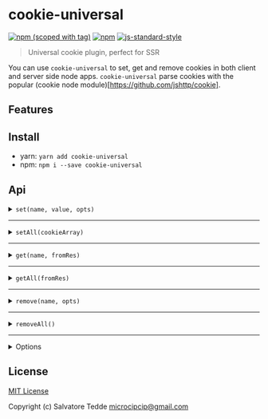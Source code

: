 # cookie-universal
[![npm (scoped with tag)](https://img.shields.io/npm/v/cookie-universal/latest.svg?style=flat-square)](https://npmjs.com/package/cookie-universal)
[![npm](https://img.shields.io/npm/dt/cookie-universal.svg?style=flat-square)](https://npmjs.com/package/cookie-universal)
[![js-standard-style](https://img.shields.io/badge/code_style-standard-brightgreen.svg?style=flat-square)](http://standardjs.com)

> Universal cookie plugin, perfect for SSR

You can use `cookie-universal` to set, get and remove cookies in both client and server side node apps.
`cookie-universal` parse cookies with the popular (cookie node module)[https://github.com/jshttp/cookie].

## Features

## Install
- yarn: `yarn add cookie-universal`
- npm: `npm i --save cookie-universal`

## Api

<details><summary><code>set(name, value, opts)</code></summary><p>

The options are the same of the [cookie node module](https://github.com/jshttp/cookie) 

- `name` (string): Cookie name to set
- `value` (string|object): Cookie value
- `opts` (object): Same as the [cookie node module](https://github.com/jshttp/cookie) 

```js
// server
app.get('/', (req, res) => {
  const cookies = require('cookie-universal')(req, res)
  cookies.set('cookie-name', 'cookie-value', { 
    path: '/',
    maxAge: 60 * 60 * 24 * 7
  })
})

// client
const cookies = Cookie()
cookies.set('cookie-name', 'cookie-value', { 
  path: '/',
  maxAge: 60 * 60 * 24 * 7
})
```
</p></details>

---

<details><summary><code>setAll(cookieArray)</code></summary><p>

The options are the same of the [cookie node module](https://github.com/jshttp/cookie) 

- cookieArray (array)
  - `name` (string): Cookie name to set
  - `value` (string|object): Cookie value
  - `opts` (object): Same as the [cookie node module](https://github.com/jshttp/cookie) 

```js
const options = {
  path: '/',
  maxAge: 60 * 60 * 24 * 7
}
const cookieList = [
  { name: 'cookie-name1', value: 'value1', opts: options },
  { name: 'cookie-name2', value: 'value2', opts: options },
  { name: 'cookie-name3', value: 'value3', opts: options },
  { name: 'cookie-name4', value: 'value4', opts: options }
]

// server
app.get('/', (req, res) => {
  const cookies = require('cookie-universal')(req, res)
  cookies.setAll(cookieList)
})

// client
const cookies = Cookie()
cookies.setAll(cookieList)
```
</p></details>

---

<details><summary><code>get(name, fromRes)</code></summary><p>

- `name` (string): Cookie name to get
- `fromRes` (boolean): Get cookies from res instead of req 
 
```js
// server
app.get('/', (req, res) => {
  const cookies = require('cookie-universal')(req, res)
  const cookieRes = cookies.get('cookie-name') 
  const cookieRes = cookies.get('cookie-name', true) // get from res instead of req 
  // returns the cookie value or undefined
})

// client
const cookies = Cookie()
const cookieRes = cookies.get('cookie-name') 
// returns the cookie value or undefined
```
</p></details>

---

<details><summary><code>getAll(fromRes)</code></summary><p>

- `fromRes` (boolean): Get cookies from res instead of req 

```js
// server
app.get('/', (req, res) => {
  const cookies = require('cookie-universal')(req, res)
  const cookiesRes = cookies.getAll() 
  const cookiesRes = cookies.getAll(true) // get from res instead of req 
  // returns all cookies or []
  [
    {
      "name": "cookie-1",
      "value": "value1"
    },
    {
      "name": "cookie-2",
      "value": "value2"
    }
  ]
})

// client
const cookies = Cookie()
const cookiesRes = cookies.getAll() 
// returns all cookies or []
[
  {
    "name": "cookie-1",
    "value": "value1"
  },
  {
    "name": "cookie-2",
    "value": "value2"
  }
]
```
</p></details>

---

<details><summary><code>remove(name, opts)</code></summary><p>

- `name` (string): Cookie name to remove
- `opts` (object): Set the path to remove the cookie from a specific location
  
```js
// server
app.get('/', (req, res) => {
  const cookies = require('cookie-universal')(req, res)
  cookies.remove('cookie-name') 
  cookies.remove('cookie-name', {
    // this will allow you to remove a cookie
    // from a different path
    path: '/my-path' 
  })
})

// client
const cookies = Cookie()
cookies.remove('cookie-name') 
```
</p></details>

---

<details><summary><code>removeAll()</code></summary><p>

```js
// note that removeAll does not currently allow you 
// to remove cookies that have a 
// path different from '/'

// server
app.get('/', (req, res) => {
  const cookies = require('cookie-universal')(req, res)
  cookies.removeAll() 
})

// client
const cookies = Cookie()
cookies.removeAll() 
```
</p></details>

---

<details><summary>Options</summary><p>

The options are the same of the [cookie node module](https://github.com/jshttp/cookie) 

- ### Get options
  - `decode` (function): Specifies a function that will be used to decode a cookie's value.

- ### Set options
  - `path` (string): Specifies the value for the Path Set-Cookie attribute. By default, the path is considered the "default path".
  - `expires` (date): Specifies the Date object to be the value for the Expires Set-Cookie attribute. 
  - `maxAge` (number): Specifies the number (in milliseconds) to be the value for the Max-Age Set-Cookie attribute.
  - `httpOnly` (boolean): Specifies the boolean value for the [HttpOnly Set-Cookie attribute][rfc-6265-5.2.6].
  - `domain` (string): specifies the value for the Domain Set-Cookie attribute. 
  - `encode` (function): Specifies a function that will be used to encode a cookie's value.  
  - `sameSite` (boolean|string): Specifies the value for the Path Set-Cookie attribute. By default, the path is considered the "default path". 
  - `secure` (boolean): Specifies the boolean value for the Secure Set-Cookie attribute. 
</p></details>

## License

[MIT License](./LICENSE)

Copyright (c) Salvatore Tedde <microcipcip@gmail.com>

